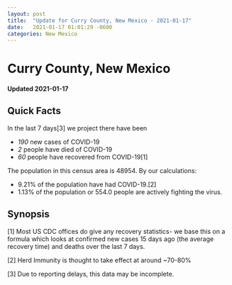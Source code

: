 ```yaml
---
layout: post
title:  "Update for Curry County, New Mexico - 2021-01-17"
date:   2021-01-17 01:01:29 -0600
categories: New Mexico
---
```


# Curry County, New Mexico
#### Updated 2021-01-17

## Quick Facts

In the last 7 days[3] we project there have been
- *190* new cases of COVID-19
- *2* people have died of COVID-19
- *60* people have recovered from COVID-19[1]

The population in this census area is 48954. By our calculations:
- 9.21% of the population have had COVID-19.[2]
- 1.13% of the population or 554.0 people are actively fighting the virus.

## Synopsis




[1] Most US CDC offices do give any recovery statistics- we base this on a formula which looks at confirmed new cases
15 days ago (the average recovery time) and deaths over the last 7 days.

[2] Herd Immunity is thought to take effect at around ~70-80%

[3] Due to reporting delays, this data may be incomplete.
 
    